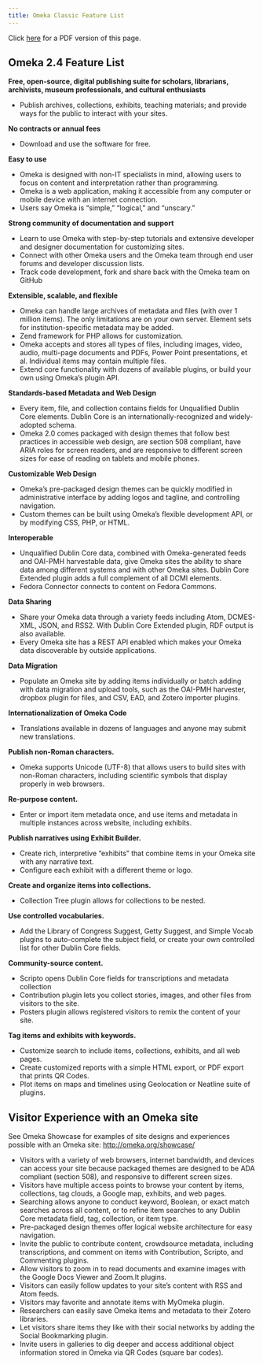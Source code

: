 ```yaml
---
title: Omeka Classic Feature List
---
```

Click [here](../featurelist_2-x.pdf) for a PDF version of this page.

## Omeka 2.4 Feature List
**Free, open-source, digital publishing suite for scholars, librarians, archivists, museum professionals, and cultural enthusiasts**

- Publish archives, collections, exhibits, teaching materials; and provide ways for the public to interact with your sites.

**No contracts or annual fees**

- Download and use the software for free.

**Easy to use**  

- Omeka is designed with non-IT specialists in mind, allowing users to focus on content and interpretation rather than programming.
- Omeka is a web application, making it accessible from any computer or mobile device with an internet connection.
- Users say Omeka is “simple,” “logical,” and “unscary.” 

**Strong community of documentation and support**

- Learn to use Omeka with step-by-step tutorials and extensive developer and designer documentation for customizing sites.
- Connect with other Omeka users and the Omeka team through end user forums and developer discussion lists.
- Track code development, fork and share back with the Omeka team on GitHub

**Extensible, scalable, and flexible**

- Omeka can handle large archives of metadata and files (with over 1 million items). The only limitations are on your own server. 
Element sets for institution-specific metadata may be added.
- Zend framework for PHP allows for customization.
- Omeka accepts and stores all types of files, including images, video, audio, multi-page documents and PDFs, Power Point presentations, et al. Individual items may contain multiple files.
- Extend core functionality with dozens of available plugins, or build your own using Omeka’s plugin API.

**Standards-based Metadata and Web Design**

- Every item, file, and collection contains fields for Unqualified Dublin Core elements. Dublin Core is an internationally-recognized and widely-adopted schema.
- Omeka 2.0 comes packaged with design themes that follow best practices in accessible web design, are section 508 compliant, have ARIA roles for screen readers, and are responsive to different screen sizes for ease of reading on tablets and mobile phones.

**Customizable Web Design**

- Omeka’s pre-packaged design themes can be quickly modified in administrative interface by adding logos and tagline, and controlling navigation.
- Custom themes can be built using Omeka’s flexible development API, or by modifying CSS, PHP, or HTML.

**Interoperable**

- Unqualified Dublin Core data, combined with Omeka-generated feeds and OAI-PMH harvestable data, give Omeka sites the ability to share data among different systems and with other Omeka sites. Dublin Core Extended plugin adds a full complement of all DCMI elements.
- Fedora Connector connects to content on Fedora Commons.

**Data Sharing**

- Share your Omeka data through a variety feeds including Atom, DCMES-XML, JSON, and RSS2. With Dublin Core Extended plugin, RDF output is also available.
- Every Omeka site has a REST API enabled which makes your Omeka data discoverable by outside applications. 

**Data Migration**

- Populate an Omeka site by adding items individually or batch adding with data migration and upload tools, such as the OAI-PMH harvester, dropbox plugin for files, and CSV, EAD, and Zotero importer plugins.

**Internationalization of Omeka Code**
- Translations available in dozens of languages and anyone may submit new translations.

**Publish non-Roman characters.**

- Omeka supports Unicode (UTF-8) that allows users to build sites with non-Roman characters, including scientific symbols that display properly in web browsers.

**Re-purpose content.**

- Enter or import item metadata once, and use items and metadata in multiple instances across website, including exhibits. 

**Publish narratives using Exhibit Builder.**

- Create rich, interpretive “exhibits” that combine items in your Omeka site with any narrative text.  
- Configure each exhibit with a different theme or logo.
 
**Create and organize items into collections.**

- Collection Tree plugin allows for collections to be nested.

**Use controlled vocabularies.**

- Add the Library of Congress Suggest, Getty Suggest, and Simple Vocab plugins to auto-complete the subject field, or create your own controlled list for other Dublin Core fields.

**Community-source content.**

- Scripto opens Dublin Core fields for transcriptions and metadata collection
- Contribution plugin lets you collect stories, images, and other files from visitors to the site.
- Posters plugin allows registered visitors to remix the content of your site.

**Tag items and exhibits with keywords.**

- Customize search to include items, collections, exhibits, and all web pages.
- Create customized reports with a simple HTML export, or PDF export that prints QR Codes.
- Plot items on maps and timelines using Geolocation or Neatline suite of plugins.

## Visitor Experience with an Omeka site
See Omeka Showcase for examples of site designs and experiences possible with an Omeka site: http://omeka.org/showcase/

- Visitors with a variety of web browsers, internet bandwidth, and devices can access your site because packaged themes are designed to be ADA compliant (section 508), and responsive to different screen sizes.
- Visitors have multiple access points to browse your content by items, collections, tag clouds, a Google map, exhibits, and web pages.
- Searching allows anyone to conduct keyword, Boolean, or exact match searches across all content, or to refine item searches to any Dublin Core metadata field, tag, collection, or item type.
- Pre-packaged design themes offer logical website architecture for easy navigation.
- Invite the public to contribute content, crowdsource metadata, including transcriptions, and comment on items with Contribution, Scripto, and Commenting plugins.
- Allow visitors to zoom in to read documents and examine images with the Google Docs Viewer and Zoom.It plugins.
- Visitors can easily follow updates to your site’s content with RSS and Atom feeds.
- Visitors may favorite and annotate items with MyOmeka plugin.
- Researchers can easily save Omeka items and metadata to their Zotero libraries.
- Let visitors share items they like with their social networks by adding the Social Bookmarking plugin.
- Invite users in galleries to dig deeper and access additional object information stored in Omeka via QR Codes (square bar codes).

